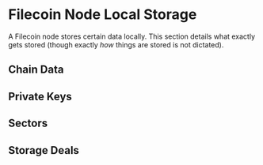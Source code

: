 # Filecoin Node Local Storage

A Filecoin node stores certain data locally. This section details what exactly gets stored (though exactly *how* things are stored is not dictated).

## Chain Data

## Private Keys

## Sectors

## Storage Deals



​	
